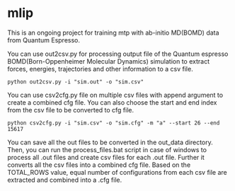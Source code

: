 # mlip

This is an ongoing project for training mtp with ab-initio MD(BOMD) data from Quantum Espresso.

You can use out2csv.py for processing output file of the Quantum espresso BOMD(Born-Oppenheimer Molecular Dynamics) simulation to extract forces, energies, trajectories and other information to a csv file.

```
python out2csv.py -i "sim.out" -o "sim.csv"
```

You can use csv2cfg.py file on multiple csv files with append argument to create a combined cfg file. You can also choose the start and end index from the csv file to be converted to cfg file.

```
python csv2cfg.py -i "sim.csv" -o "sim.cfg" -m "a" --start 26 --end 15617
```

You can save all the out files to be converted in the out_data directory. Then, you can run the process_files.bat script in case of windows to process all .out files and create csv files for each .out file. Further it converts all the csv files into a combined cfg file. Based on the TOTAL_ROWS value, equal number of configurations from each csv file are extracted and combined into a .cfg file.
